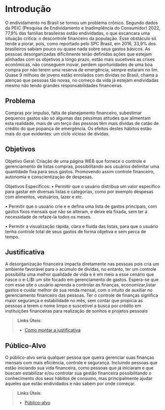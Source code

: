 # Introdução

O endividamento no Brasil se tornou um problema crônico. Segundo dados da PEIC (Pesquisa de Endividamento e Inadimplência do Consumidor) 2022, 77,9% das famílias brasileiras estão endividadas, o que escancara uma situação crítica: o descontrole financeiro da população. Esse obstáculo só tende a piorar, pois, como reportado pelo SPC Brasil, em 2016, 33,9% dos brasileiros sabiam pouco ou quase nada sobre seus gastos básicos. As pessoas desorganizadas dificilmente terão definidas ações que estejam alinhadas com os objetivos a longo prazo, estão mais sucetiveis as crises econômicas, não conseguem inovar, perdem oportunidades de uma boa compra por não terem uma reserva de emergência, sempre estaram no lim. Quase 9 milhoes de jovens estão enrolados com dividas no Brasil, chama a atençao que pessoas tão novas, no começo da vida já estejam endividadas mesmo não tendo grandes responsabilidades financeiras.


## Problema

 Compras por impulso, falta de planejamento financeiro, subestimar pequenos gastos são só algumas das péssimas atitudes que alimentam esta realidade, mais de um terço das pessoas têm mais dívidas de catão de crédito do que popança de emergência. Os efeitos destes hábitos estão mais do que evidentes: um ciclo vicioso de dívidas. 


## Objetivos

Objetivo Geral: Criação de uma página WEB que fornece o controle e gerenciamento de listas compras, possibilitando aos usuários delimitar uma quantidade fixa para seus gastos. Promovendo assim controle financeiro, autonomia e conscientização de despesas.

Objetivos Específicos: 
•	Permitir que o usuário distribua um valor específico para gastar em diversas listas e categorias, como por exemplo despesas com alimentos, vestuários, lazer e etc.

•	Permitir que o usuário crie e e defina uma lista de gastos principais, com gastos fixos mensais que não se alteram, e deixe ela fixada, sem ter a necessidade de refaze-la todos os meses.

•	Permitir a visualização rápida, clara e fluída das listas, para que o usuário tenha controle total de seus gastos de forma objetiva e sem perca de tempo.

 
## Justificativa

A desorganização financeira impacta diretamente nas pessoas pois cria um ambiente favorável para o acúmulo de dívidas, no entanto, ter um controle possibilita uma melhor qualidade de vida e é em meio a esse cenário que nasce o e-Li$t um site focado em gerenciamento de gastos. Espera-se que com esse site o usuário aprenda a controlar as finanças, economizar,listar gastos e cuidar melhor de sua renda mensal, com o intuito de auxiliar no gerenciamento financeiro das pessoas. Ter o controle de finanças significa maior segurança e estabilidade no mês, sem contar que propicia as pessoas a terem o nome limpo e suscetível a busca por crédito em instituições financeiras para realização de sonhos e projetos pessoais

> **Links Úteis**:
> - [Como montar a justificativa](https://guiadamonografia.com.br/como-montar-justificativa-do-tcc/)

## Público-Alvo

O público-alvo seria qualquer pessoa que queira  gerenciar suas finanças mensais com mais eficiência, controle e segurança. Incluindo pessoas que estão iniciando sua vida financeira, como pessoas que já iniciaram e que buscam estabilizar e/ou controlar sua gestão financeira possibilitando o conhecimento dos seus hábitos de consumo, mas principalmente ajudar aqueles que estão endividados e não sabem por onde começar.

> **Links Úteis**:
> - [Público-alvo](https://infograficos.estadao.com.br/focas/por-minha-conta/materia/quase-9-milhoes-de-jovens-estao-enrolados-com-dividas-no-brasil)
